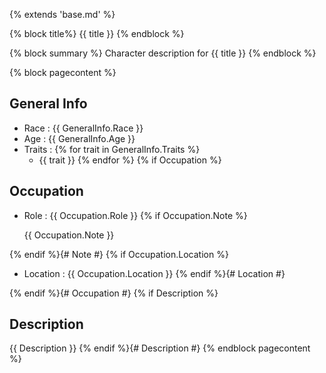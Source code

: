 {% extends 'base.md' %}

{% block title%}
{{ title }}
{% endblock %}

{% block summary %}
Character description for {{ title }}
{% endblock %}

{% block pagecontent %}
## General Info

- Race : {{ GeneralInfo.Race }}
- Age : {{ GeneralInfo.Age }}
- Traits :
{% for trait in GeneralInfo.Traits %}
    - {{ trait }}
{% endfor %}
{% if Occupation %}
## Occupation

- Role : {{ Occupation.Role }}
{% if Occupation.Note %}

    {{ Occupation.Note }}
    
{% endif %}{# Note #}
{% if Occupation.Location %}
- Location : {{ Occupation.Location }}
{% endif %}{# Location #}

{% endif %}{# Occupation #}
{% if Description %}
## Description

{{ Description }}
{% endif %}{# Description #}
{% endblock pagecontent %}

